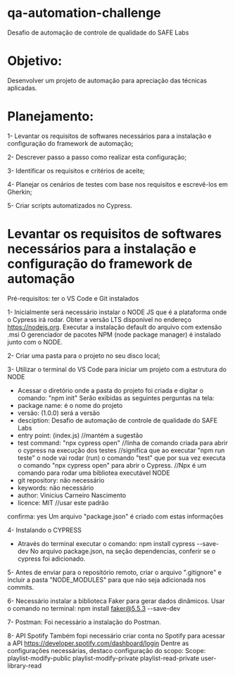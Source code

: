 # qa-automation-challenge
Desafio de automação de controle de qualidade do SAFE Labs

# Objetivo: 
Desenvolver um projeto de automação para apreciação das técnicas aplicadas.

# Planejamento: 
1- Levantar os requisitos de softwares necessários para a instalação e configuração do framework de automação;

2- Descrever passo a passo como realizar esta configuração;

3- Identificar os requisitos e critérios de aceite;

4- Planejar os cenários de testes com base nos requisitos e escrevê-los em Gherkin;

5- Criar scripts automatizados no Cypress.



# Levantar os requisitos de softwares necessários para a instalação e configuração do framework de automação

Pré-requisitos: ter o VS Code e Git instalados

1- Inicialmente será necessário instalar o NODE JS que é a plataforma onde o Cypress irá rodar.
Obter a versão LTS disponível no endereço https://nodejs.org. Executar a instalação default do arquivo com extensão .msi
O gerenciador de pacotes NPM (node package manager) é instalado junto com o NODE.

2- Criar uma pasta para o projeto no seu disco local;

3- Utilizar o terminal do VS Code para iniciar um projeto com a estrutura do NODE
- Acessar o diretório onde a pasta do projeto foi criada e digitar o comando: "npm init"
Serão exibidas as seguintes perguntas na tela:
- package name: é o nome do projeto
- versão: (1.0.0)  será a versão
- desciption: Desafio de automação de controle de qualidade do SAFE Labs
- entry point: (index.js)  //mantém a sugestão
- test command:  "npx cypress open"  //linha de comando criada para abrir o cypress na execução dos testes //significa que ao executar "npm run teste" o node vai rodar (run) o comando "test" que por sua vez executa o comando "npx cypress open" para abrir o Cypress. //Npx é um comando para rodar uma bibliotea executável NODE
- git repository:    não necessário
- keywords:    não necessário
- author: Vinicius Carneiro Nascimento
- licence: MIT   //usar este padrão

confirma: yes
Um arquivo "package.json" é criado com estas informações

4- Instalando o CYPRESS
- Através do terminal executar o comando: npm install cypress --save-dev
No arquivo package.json, na seção dependencias, conferir se o cypress foi adicionado. 

5- Antes de enviar para o repositório remoto, criar o arquivo ".gitignore" e incluir a pasta "NODE_MODULES" para que não seja adicionada nos commits.

6- Necessário instalar a biblioteca Faker para gerar dados dinâmicos. Usar o comando no terminal:
npm install faker@5.5.3 --save-dev

7- Postman: Foi necessário a instalação do Postman.

8- API Spotify
Também fopi necessário criar conta no Spotify para acessar a API https://developer.spotify.com/dashboard/login
Dentre as configurações necessárias, destaco configuração do scopo: 
Scope: playlist-modify-public playlist-modify-private playlist-read-private user-library-read

